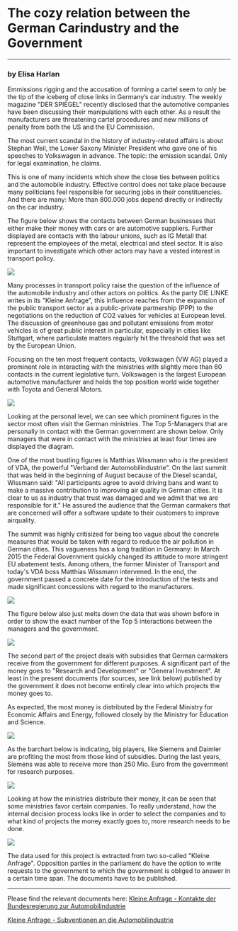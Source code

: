 # The cozy relation between the German Carindustry and the Government

----------------------------------------

### by Elisa Harlan

Emmissions rigging and the accusation of forming a cartel seem to only be the tip of the iceberg of close links in Germany’s car industry. The weekly magazine "DER SPIEGEL" recently disclosed that the automotive companies have been discussing their manipulations with each other. As a result the manufacturers are threatening cartel procedures and new millions of penalty from both the US and the EU Commission. 

The most current scandal in the history of industry-related affairs is about Stephan Weil, the Lower Saxony Minister President who gave one of his speeches to Volkswagen in advance. The topic: the emission scandal. Only for legal examination, he claims. 

This is one of many incidents which show the close ties between politics and the automobile industry. Effective control does not take place because many politicians feel responsible for securing jobs in their constituencies. And there are many: More than 800.000 jobs depend directly or indirectly on the car industry.

The figure below shows the contacts between German businesses that either make their money with cars or are automotive suppliers. Further displayed are contacts with the labour unions, such as IG Metall that represent the employees of the metal, electrical and steel sector. It is also important to investigate which other actors may have a vested interest in transport policy. 
 

![](Sankey_business_contact.png)


Many processes in transport policy raise the question of the influence of the automobile industry and other actors on politics. As the party DIE LINKE writes in its "Kleine Anfrage", this influence reaches from the expansion of the public transport sector as a public-private partnership (PPP) to the negotiations on the reduction of CO2 values ​​for vehicles at European level. The discussion of greenhouse gas and pollutant emissions from motor vehicles is of great public interest in particular, especially in cities like Stuttgart, where particulate matters regularly hit the threshold that was set by the European Union.

Focusing on the ten most frequent contacts, Volkswagen (VW AG) played a prominent role in interacting with the ministries with slightly more than 60 contacts in the current legislative turn. Volkswagen is the largest European automotive manufacturer and holds the top position world wide together with Toyota and General Motors. 



![](Top_10_businesses_contacts.png)



Looking at the personal level, we can see which prominent figures in the sector most often visit the German ministries. The Top 5-Managers that are personally in contact with the German government are shown below. Only managers that were in contact with the ministries at least four times are displayed the diagram. 

One of the most bustling figures is Matthias Wissmann who is the president of VDA, the powerful "Verband der Automobilindustrie". On the last summit that was held in the beginning of August because of the Diesel scandal, Wissmann said: "All participants agree to avoid driving bans and want to make a massive contribution to improving air quality in German cities. It is clear to us as industry that trust was damaged and we admit that we are responsible for it." He assured the audience that the German carmakers that are concerned will offer a software update to their customers to improve airquality. 

The summit was highly critisized for being too vague about the concrete measures that would be taken with regard to reduce the air pollution in German cities. 
This vagueness has a long tradition in Germany: In March 2015 the Federal Government quickly changed its attitude to more stringent EU abatement tests. Among others, the former Minister of Transport and today's VDA boss Matthias Wissmann intervened. In the end, the government passed a concrete date for the introduction of the tests and made significant concessions with regard to the manufacturers.

![](Sankey_personal_contacts.png)

The figure below also just melts down the data that was shown before in order to show the exact number of the Top 5 interactions between the managers and the government. 

![](Top_5_Managers_in_Contact_Ministries.png)

The second part of the project deals with subsidies that German carmakers receive from the government for different purposes. A significant part of the money goes to "Research and Development" or "General Investment".
At least in the present documents (for sources, see link below) published by the government it does not become entirely clear into which projects the money goes to. 

As expected, the most money is distributed by the Federal Ministry for Economic Affairs and Energy, followed closely by the Ministry for Education and Science. 

![](Total_subsidies.png)

As the barchart below is indicating, big players, like Siemens and Daimler are profiting the most from those kind of subsidies. During the last years, Siemens was able to receive more than 250 Mio. Euro from the government for research purposes. 
 

![](Top_5_Businesses_Subsidies.png)

Looking at how the ministries distribute their money, it can be seen that some ministries favor certain companies. 
To really understand, how the internal decision process looks like in order to select the companies and to what kind of projects the money exactly goes to, more research needs to be done.  


![](Top_10_Money_to_Business.png)

The data used for this project is extracted from two so-called "Kleine Anfrage". Opposition parties in the parliament do have the option to write requests to the government to which the government is obliged to answer in a certain time span. The documents have to be published.

----------------------------------------

Please find the relevant documents here: 
[Kleine Anfrage - Kontakte der Bundesregierung zur Automobilindustrie](http://dip21.bundestag.de/dip21/btd/18/128/1812880.pdf)

[Kleine Anfrage - Subventionen an die Automobilindustrie](http://dip21.bundestag.de/dip21/btd/18/123/1812370.pdf)


